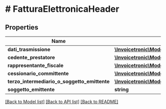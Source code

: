 # # FatturaElettronicaHeader

## Properties

Name | Type | Description | Notes
------------ | ------------- | ------------- | -------------
**dati_trasmissione** | [**\Invoicetronic\Model\DatiTrasmissione**](DatiTrasmissione.md) |  | [optional]
**cedente_prestatore** | [**\Invoicetronic\Model\CedentePrestatore**](CedentePrestatore.md) |  | [optional]
**rappresentante_fiscale** | [**\Invoicetronic\Model\RappresentanteFiscale**](RappresentanteFiscale.md) |  | [optional]
**cessionario_committente** | [**\Invoicetronic\Model\CessionarioCommittente**](CessionarioCommittente.md) |  | [optional]
**terzo_intermediario_o_soggetto_emittente** | [**\Invoicetronic\Model\TerzoIntermediarioOSoggettoEmittente**](TerzoIntermediarioOSoggettoEmittente.md) |  | [optional]
**soggetto_emittente** | **string** |  | [optional]

[[Back to Model list]](../../README.md#models) [[Back to API list]](../../README.md#endpoints) [[Back to README]](../../README.md)
